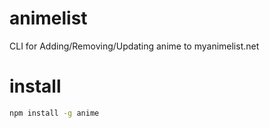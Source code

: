# animelist
CLI for Adding/Removing/Updating anime to myanimelist.net




<h1>install</h1>

```bash
npm install -g anime
```
